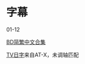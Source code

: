 # 字幕

01-12

[BD简繁中文合集](https://github.com/Nekomoekissaten-SUB/Nekomoekissaten-Storage/releases/download/subtitles_pkg/Noukin_BD_zho.7z)

[TV日字](https://github.com/Nekomoekissaten-SUB/Nekomoekissaten-Storage/releases/download/subtitle_jpn/Noukin_jpn_ATX.7z)来自AT-X，未调轴匹配